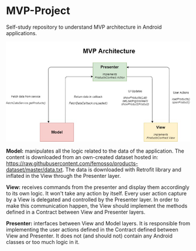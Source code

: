 # MVP-Project

Self-study repository to understand MVP architecture in Android applications.

![alt text](https://raw.githubusercontent.com/femosso/MVP-Project/master/MVP.jpg)

**Model:** manipulates all the logic related to the data of the application. The content is downloaded from an own-created dataset hosted in: https://raw.githubusercontent.com/femosso/products-dataset/master/data.txt. The data is downloaded with Retrofit library and inflated in the View through the Presenter layer.

**View:** receives commands from the presenter and display them accordingly to its own logic. It won't take any action by itself. Every user action capture by a View is delegated and controlled by the Presenter layer. In order to make this communication happen, the View should implement the methods defined in a Contract between View and Presenter layers.

**Presenter:** interfaces between View and Model layers. It is responsible from implementing the user actions defined in the Contract defined between View and Presenter. It does not (and should not) contain any Android classes or too much logic in it.
